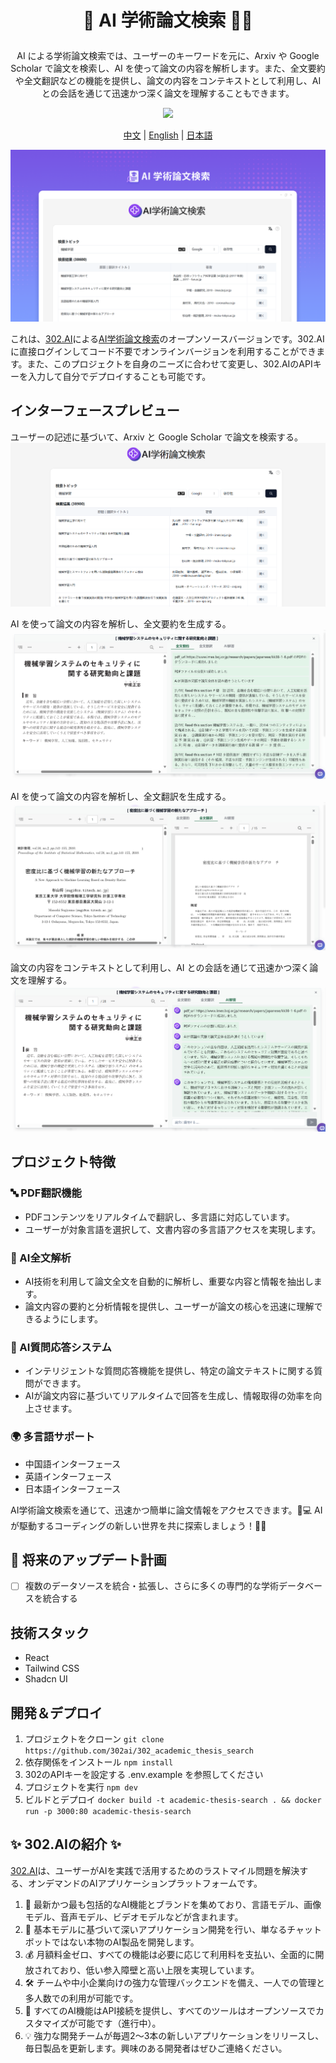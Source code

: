 # <p align="center"> 📃 AI 学術論文検索 🚀✨</p>

<p align="center">AI による学術論文検索では、ユーザーのキーワードを元に、Arxiv や Google Scholar で論文を検索し、AI を使って論文の内容を解析します。また、全文要約や全文翻訳などの機能を提供し、論文の内容をコンテキストとして利用し、AI との会話を通じて迅速かつ深く論文を理解することもできます。</p>

<p align="center"><a href="https://302.ai/ja/tools/academic/" target="blank"><img src="https://file.302ai.cn/gpt/imgs/github/302_badge.png" /></a></p >

<p align="center"><a href="README_zh.md">中文</a> | <a href="README.md">English</a> | <a href="README_ja.md">日本語</a></p>

![インターフェースプレビュー](docs/AI学术论文搜索jp.png) 

これは、[302.AI](https://302.ai)による[AI学術論文検索](https://302.ai/ja/tools/academic/)のオープンソースバージョンです。302.AIに直接ログインしてコード不要でオンラインバージョンを利用することができます。また、このプロジェクトを自身のニーズに合わせて変更し、302.AIのAPIキーを入力して自分でデプロイすることも可能です。

## インターフェースプレビュー
ユーザーの記述に基づいて、Arxiv と Google Scholar で論文を検索する。
![インターフェースプレビュー](docs/学术日1.png)    

AI を使って論文の内容を解析し、全文要約を生成する。
![インターフェースプレビュー](docs/学术日2.png)    

AI を使って論文の内容を解析し、全文翻訳を生成する。
![インターフェースプレビュー](docs/学术日3.png)     

論文の内容をコンテキストとして利用し、AI との会話を通じて迅速かつ深く論文を理解する。
![インターフェースプレビュー](docs/学术日4.png)

## プロジェクト特徴
### 🔤 PDF翻訳機能
   - PDFコンテンツをリアルタイムで翻訳し、多言語に対応しています。
   - ユーザーが対象言語を選択して、文書内容の多言語アクセスを実現します。

### 🤖 AI全文解析
   - AI技術を利用して論文全文を自動的に解析し、重要な内容と情報を抽出します。
   - 論文内容の要約と分析情報を提供し、ユーザーが論文の核心を迅速に理解できるようにします。

### 🧠 AI質問応答システム
   - インテリジェントな質問応答機能を提供し、特定の論文テキストに関する質問ができます。
   - AIが論文内容に基づいてリアルタイムで回答を生成し、情報取得の効率を向上させます。

### 🌍 多言語サポート
- 中国語インターフェース
- 英語インターフェース
- 日本語インターフェース


AI学術論文検索を通じて、迅速かつ簡単に論文情報をアクセスできます。🎉💻 AIが駆動するコーディングの新しい世界を共に探索しましょう！🌟🚀

## 🚩 将来のアップデート計画
- [ ] 複数のデータソースを統合・拡張し、さらに多くの専門的な学術データベースを統合する

## 技術スタック
- React
- Tailwind CSS
- Shadcn UI

## 開発＆デプロイ
1. プロジェクトをクローン `git clone https://github.com/302ai/302_academic_thesis_search`
2. 依存関係をインストール `npm install`
3. 302のAPIキーを設定する .env.example を参照してください
4. プロジェクトを実行 `npm dev`
5. ビルドとデプロイ `docker build -t academic-thesis-search . && docker run -p 3000:80 academic-thesis-search`


## ✨ 302.AIの紹介 ✨

[302.AI](https://302.ai)は、ユーザーがAIを実践で活用するためのラストマイル問題を解決する、オンデマンドのAIアプリケーションプラットフォームです。
1. 🧠 最新かつ最も包括的なAI機能とブランドを集めており、言語モデル、画像モデル、音声モデル、ビデオモデルなどが含まれます。
2. 🚀 基本モデルに基づいて深いアプリケーション開発を行い、単なるチャットボットではない本物のAI製品を開発します。
3. 💰 月額料金ゼロ、すべての機能は必要に応じて利用料を支払い、全面的に開放されており、低い参入障壁と高い上限を実現しています。
4. 🛠 チームや中小企業向けの強力な管理バックエンドを備え、一人での管理と多人数での利用が可能です。
5. 🔗 すべてのAI機能はAPI接続を提供し、すべてのツールはオープンソースでカスタマイズが可能です（進行中）。
6. 💡 強力な開発チームが毎週2～3本の新しいアプリケーションをリリースし、毎日製品を更新します。興味のある開発者はぜひご連絡ください。

